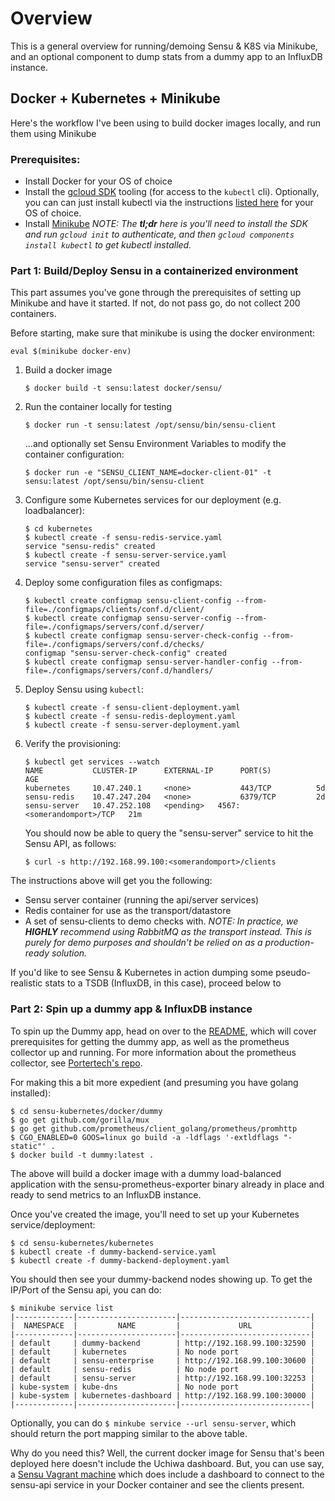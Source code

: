 # Overview
This is a general overview for running/demoing Sensu & K8S via Minikube, and an optional component to dump stats from a dummy app to an InfluxDB instance.

## Docker + Kubernetes + Minikube

Here's the workflow I've been using to build docker images locally, and run them using Minikube

### Prerequisites:

- Install Docker for your OS of choice
- Install the [gcloud SDK](https://cloud.google.com/sdk/docs/quickstarts)
  tooling (for access to the `kubectl` cli). Optionally, you can can just install kubectl via the instructions [listed here](https://kubernetes.io/docs/tasks/tools/install-kubectl/) for your OS of choice.
- Install [Minikube](https://kubernetes.io/docs/tasks/tools/install-minikube/#install-kubectl)
  _NOTE: The **tl;dr** here is you'll need to install the SDK and run `gcloud
  init` to authenticate, and then `gcloud components install kubectl` to get
  kubectl installed._

### Part 1: Build/Deploy Sensu in a containerized environment
This part assumes you've gone through the prerequisites of setting up Minikube and have it started. If not, do not pass go, do not collect 200 containers. 

Before starting, make sure that minikube is using the docker environment:
```
eval $(minikube docker-env)
```

1. Build a docker image  

    ```
    $ docker build -t sensu:latest docker/sensu/
    ```

2. Run the container locally for testing

    ```
    $ docker run -t sensu:latest /opt/sensu/bin/sensu-client
    ```

    ...and optionally set Sensu Environment Variables to modify the container configuration:   

    ```
    $ docker run -e "SENSU_CLIENT_NAME=docker-client-01" -t sensu:latest /opt/sensu/bin/sensu-client
    ```  

5. Configure some Kubernetes services for our deployment (e.g. loadbalancer):

    ```
    $ cd kubernetes
    $ kubectl create -f sensu-redis-service.yaml
    service "sensu-redis" created
    $ kubectl create -f sensu-server-service.yaml
    service "sensu-server" created
    ```

6. Deploy some configuration files as configmaps:

    ```
    $ kubectl create configmap sensu-client-config --from-file=./configmaps/clients/conf.d/client/
    $ kubectl create configmap sensu-server-config --from-file=./configmaps/servers/conf.d/server/
    $ kubectl create configmap sensu-server-check-config --from-file=./configmaps/servers/conf.d/checks/
    configmap "sensu-server-check-config" created
    $ kubectl create configmap sensu-server-handler-config --from-file=./configmaps/servers/conf.d/handlers/
    ```

7. Deploy Sensu using `kubectl`:

    ```
    $ kubectl create -f sensu-client-deployment.yaml
    $ kubectl create -f sensu-redis-deployment.yaml
    $ kubectl create -f sensu-server-deployment.yaml
    ```

8. Verify the provisioning:

    ```
    $ kubectl get services --watch
    NAME           CLUSTER-IP      EXTERNAL-IP      PORT(S)          AGE
    kubernetes     10.47.240.1     <none>           443/TCP          5d
    sensu-redis    10.47.247.204   <none>           6379/TCP         2d
    sensu-server   10.47.252.108   <pending>   4567:<somerandomport>/TCP   21m
    ```
    
    You should now be able to query the "sensu-server" service to
    hit the Sensu API, as follows:

    ```
    $ curl -s http://192.168.99.100:<somerandomport>/clients
    ```

The instructions above will get you the following:
* Sensu server container (running the api/server services)
* Redis container for use as the transport/datastore
* A set of sensu-clients to demo checks with.
  _NOTE: In practice, we **HIGHLY** recommend using RabbitMQ as the transport instead. 
  This is purely for demo purposes and shouldn't be relied on as a production-ready solution._

If you'd like to see Sensu & Kubernetes in action dumping some pseudo-realistic stats to a TSDB (InfluxDB, in this case), proceed below to 

### Part 2: Spin up a dummy app & InfluxDB instance 

To spin up the Dummy app, head on over to the [README](docker/dummy/README.md), which will cover prerequisites for getting the dummy app, as well as the prometheus collector up and running. For more information about the prometheus collector, see [Portertech's repo](https://github.com/portertech/sensu-prometheus-collector).

For making this a bit more expedient (and presuming you have golang installed):

```
$ cd sensu-kubernetes/docker/dummy
$ go get github.com/gorilla/mux
$ go get github.com/prometheus/client_golang/prometheus/promhttp
$ CGO_ENABLED=0 GOOS=linux go build -a -ldflags '-extldflags "-static"' .
$ docker build -t dummy:latest .
```

The above will build a docker image with a dummy load-balanced application with the sensu-prometheus-exporter binary already in place and ready to send metrics to an InfluxDB instance. 

Once you've created the image, you'll need to set up your Kubernetes service/deployment:

```
$ cd sensu-kubernetes/kubernetes
$ kubectl create -f dummy-backend-service.yaml
$ kubectl create -f dummy-backend-deployment.yaml
```

You should then see your dummy-backend nodes showing up. To get the IP/Port of the Sensu api, you can do:

```
$ minikube service list
|-------------|----------------------|-----------------------------|
|  NAMESPACE  |         NAME         |             URL             |
|-------------|----------------------|-----------------------------|
| default     | dummy-backend        | http://192.168.99.100:32590 |
| default     | kubernetes           | No node port                |
| default     | sensu-enterprise     | http://192.168.99.100:30600 |
| default     | sensu-redis          | No node port                |
| default     | sensu-server         | http://192.168.99.100:32253 |
| kube-system | kube-dns             | No node port                |
| kube-system | kubernetes-dashboard | http://192.168.99.100:30000 |
|-------------|----------------------|-----------------------------|
```

Optionally, you can do `$ minkube service --url sensu-server`, which should return the port mapping similar to the above table.

Why do you need this? Well, the current docker image for Sensu that's been deployed here doesn't include the Uchiwa dashboard. But, you can use say, a [Sensu Vagrant machine](https://github.com/asachs01/sensu-up-and-running) which does include a dashboard to connect to the sensu-api service in your Docker container and see the clients present. 